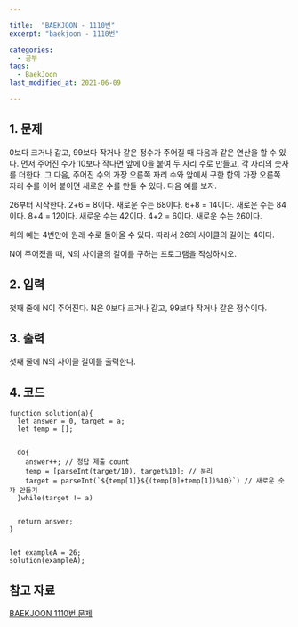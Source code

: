 ```yaml
---

title:  "BAEKJOON - 1110번"
excerpt: "baekjoon - 1110번"

categories:
  - 공부
tags:
  - BaekJoon
last_modified_at: 2021-06-09

---
```


## 1. 문제

0보다 크거나 같고, 99보다 작거나 같은 정수가 주어질 때 다음과 같은 연산을 할 수 있다. 먼저 주어진 수가 10보다 작다면 앞에 0을 붙여 두 자리 수로 만들고, 각 자리의 숫자를 더한다. 그 다음, 주어진 수의 가장 오른쪽 자리 수와 앞에서 구한 합의 가장 오른쪽 자리 수를 이어 붙이면 새로운 수를 만들 수 있다. 다음 예를 보자.

26부터 시작한다. 2+6 = 8이다. 새로운 수는 68이다. 6+8 = 14이다. 새로운 수는 84이다. 8+4 = 12이다. 새로운 수는 42이다. 4+2 = 6이다. 새로운 수는 26이다.

위의 예는 4번만에 원래 수로 돌아올 수 있다. 따라서 26의 사이클의 길이는 4이다.

N이 주어졌을 때, N의 사이클의 길이를 구하는 프로그램을 작성하시오.

## 2. 입력

첫째 줄에 N이 주어진다. N은 0보다 크거나 같고, 99보다 작거나 같은 정수이다.

## 3. 출력

첫째 줄에 N의 사이클 길이를 출력한다.

## 4. 코드

```
function solution(a){
  let answer = 0, target = a;
  let temp = [];


  do{
    answer++; // 정답 제출 count
    temp = [parseInt(target/10), target%10]; // 분리
    target = parseInt(`${temp[1]}${(temp[0]+temp[1])%10}`) // 새로운 숫자 만들기
  }while(target != a)


  return answer;
}


let exampleA = 26;
solution(exampleA);
```

## 참고 자료

[BAEKJOON 1110번 문제][1]

[1]: https://www.acmicpc.net/problem/1110